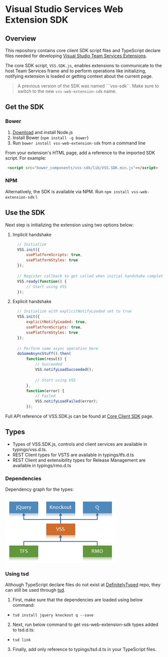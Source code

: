 # Visual Studio Services Web Extension SDK

## Overview

This repository contains core client SDK script files and TypeScript declare files needed for developing [Visual Studio Team Services Extensions](https://www.visualstudio.com/integrate/extensions/overview).

The core SDK script, `VSS.SDK.js`, enables extensions to communicate to the host Team Services frame and to perform operations like initializing, notifying extension is loaded or getting context about the current page.

> A previous version of the SDK was named ```vss-sdk``. Make sure to switch to the new `vss-web-extension-sdk` name.

## Get the SDK

### Bower

1. [Download](https://nodejs.org/en/download/) and install Node.js
2. Install Bower (`npm install -g bower`)
3. Run `bower install vss-web-extension-sdk` from a command line 

From your extension's HTML page, add a reference to the imported SDK script. For example:

```html
 <script src="bower_components/vss-sdk/lib/VSS.SDK.min.js"></script>
 ```
  
### NPM

Alternatively, the SDK is available via NPM. Run `npm install vss-web-extension-sdk`
\
## Use the SDK

Next step is initializing the extension using two options below: 
 1. Implicit handshake
 	```javascript
	  // Initialize
	  VSS.init({
		  usePlatformScripts: true, 
		  usePlatformStyles: true
	  });
	  
	  // Register callback to get called when initial handshake completed
	  VSS.ready(function() {
		  // Start using VSS
	  });
	  ```
      
 2. Explicit handshake
    ```javascript
	  // Initialize with explicitNotifyLoaded set to true 
	  VSS.init({
          explicitNotifyLoaded: true,
		  usePlatformScripts: true, 
		  usePlatformStyles: true
	  });
      
      // Perform some async operation here
      doSomeAsyncStuff().then(
          function(result) {
              // Succeeded
              VSS.notifyLoadSucceeded();
              
              // Start using VSS
          },
          function(error) {
              // Failed
              VSS.notifyLoadFailed(error);
          });
    ```

Full API reference of VSS.SDK.js can be found at [Core Client SDK](https://www.visualstudio.com/en-us/integrate/extensions/reference/client/core-sdk) page.

## Types
 * Types of VSS.SDK.js, controls and client services are available in typings/vss.d.ts. 
 * REST Client types for VSTS are available in typings/tfs.d.ts
 * REST Client and extensibility types for Release Management are available in typings/rmo.d.ts
 
### Dependencies

Dependency graph for the types:

![Dependency Graph](img/dependencies.png)
 
### Using tsd
Although TypeScript declare files do not exist at [DefinitelyTyped](https://github.com/DefinitelyTyped/DefinitelyTyped) repo, they can still be used through [tsd](https://www.npmjs.com/package/tsd).

1. First, make sure that the dependencies are loaded using below command:
 * `tsd install jquery knockout q --save`
 
2. Next, run below command to get vss-web-extension-sdk types added to tsd.d.ts:
 * `tsd link`

3. Finally, add only reference to typings/tsd.d.ts in your TypeScript files. 

